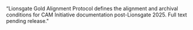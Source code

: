 “Lionsgate Gold Alignment Protocol defines the alignment and archival conditions for CAM Initiative documentation post-Lionsgate 2025. Full text pending release."
